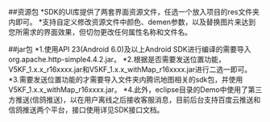 ﻿##资源包
*SDK的UI库提供了两套界面资源文件，任选一个放入项目的res文件夹内即可。
*支持自定义修改资源文件中颜色、demen参数，以及替换图片来达到您所需求的界面效果，但切勿更改任何属性名称和文件名。

##jar包
*1.使用API 23(Android 6.0)及以上Android SDK进行编译的需要导入org.apache.http-simple4.4.2.jar。
*2.根据是否需要发送位置功能，V5KF_1.x.x_r16xxxx.jar和V5KF_1.x.x_withMap_r16xxxx.jar进行二选一即可。
*3.需要发送位置功能的才需要导入文件夹内腾讯地图相关的sdk包，并使用V5KF_1.x.x_withMap_r16xxxx.jar。
*4.此外，eclipse目录的Demo中使用了第三方推送(信鸽推送)，以在用户离线之后接收客服消息，目前后台支持百度云推送和信鸽推送两个平台，接口使用详见SDK接口文档。